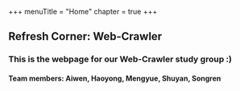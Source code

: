 +++
menuTitle = "Home"
chapter = true
+++

## Refresh Corner: Web-Crawler
### This is the webpage for our Web-Crawler study group :)
#### Team members: Aiwen, Haoyong, Mengyue, Shuyan, Songren